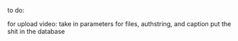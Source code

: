 to do:


for upload video:
 take in parameters for files, authstring, and caption
 put the shit in the database